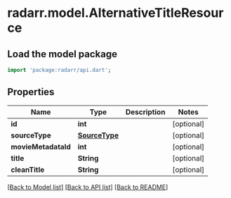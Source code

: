 # radarr.model.AlternativeTitleResource

## Load the model package
```dart
import 'package:radarr/api.dart';
```

## Properties
Name | Type | Description | Notes
------------ | ------------- | ------------- | -------------
**id** | **int** |  | [optional] 
**sourceType** | [**SourceType**](SourceType.md) |  | [optional] 
**movieMetadataId** | **int** |  | [optional] 
**title** | **String** |  | [optional] 
**cleanTitle** | **String** |  | [optional] 

[[Back to Model list]](../README.md#documentation-for-models) [[Back to API list]](../README.md#documentation-for-api-endpoints) [[Back to README]](../README.md)


